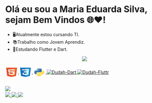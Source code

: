# Olá eu sou a Maria Eduarda Silva, sejam Bem Vindos 🌐❤️!
- 🖥️Atualmente estou cursando TI.
- 📚Trabalho como Jovem Aprendiz.
- 📝Estudando Flutter e Dart.

<div align="center">
<a href="https://github.com/Dudah03">
<img height="180em" src="https://github-readme-stats.vercel.app/api?username=dudah03&show_icons=true&theme=dracula&include__all_commits=true&count_private=true"/>
</div>

<div style="display: inline_block"><br>
<img align="center" alt="Dudah-HTML" height="30" width="40" src="https://raw.githubusercontent.com/devicons/devicon/master/icons/html5/html5-original.svg">
<img align="center" alt="Dudah-CSS" height="30" width="40" src="https://raw.githubusercontent.com/devicons/devicon/master/icons/css3/css3-original.svg">
<img align="center" alt="Dudah-Python" height="30" width="40" src="https://raw.githubusercontent.com/devicons/devicon/master/icons/python/python-original.svg">
<img align="center" alt="Dudah-Dart" height="30" width="40" src="https://img.shields.io/badge/Dart-0175C2?style=for-the-badge&logo=dart&logoColor=white.svg">
<img align="center" alt="Dudah-Fluttr" height="30" width="40" src="https://img.shields.io/badge/Flutter-02569B?style=for-the-badge&logo=flutter&logoColor=white.svg">
</div>
  
  ##

<div> 
<a href="https://instagram.com/rafaballerini" target="_blank"><img src="https://img.shields.io/badge/-Instagram-%23E4405F?style=for-the-badge&logo=instagram&logoColor=white" target="_blank"></a![Dudaavatarpng](https://user-images.githubusercontent.com/99221553/154828128-3107bba1-323f-4d3d-8030-8adfed0098d5.png)"
</div>

<div algin="center">
<img src="https://user-images.githubusercontent.com/99221553/154828481-5f879da6-b5df-470c-96e3-3e668817b909.gif" width="550px"  />
<img src="https://user-images.githubusercontent.com/99221553/154828003-c3799b38-05f9-4f10-ac4a-7afa6a45f4b2.png" width="300px" />
<img src="https://user-images.githubusercontent.com/99221553/154829168-edc7d272-ebee-4f7c-8e2f-f592997dab0c.gif" width="300px" />
</div>




